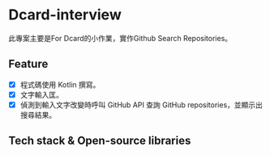 # Dcard-interview

此專案主要是For Dcard的小作業，實作Github Search Repositories。

## Feature
- [x] 程式碼使用 Kotlin 撰寫。
- [x] 文字輸入匡。
- [x] 偵測到輸入文字改變時呼叫 GitHub API 查詢 GitHub repositories，並顯示出搜尋結果。

## Tech stack & Open-source libraries
